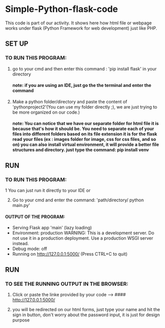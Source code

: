 # Simple-Python-flask-code
This code is part of our activity. It shows here how html file or webpage works under flask (Python Framework for web development) just like PHP.  


## SET UP
### TO RUN THIS PROGRAM:

1. go to your cmd and then enter this command : 'pip install flask' in your directory
   #### note: if you are using an IDE, just go the the terminal and enter the command

2. Make a python folder/directory and paste the content of 'pythonproject2'(You can use my folder directly ;), we are just trying to be more organized on our code.)
   #### note: You can notice that we have our separate folder for html file it is because that's how it should be. You need to separate each of your files into different folders based on its file extension it is for the flask read your files (ex : images folder for image, css for css files, and so on) you can also install virtual environment, it will provide a better file structures and directory. just type the command: pip install venv
   

## RUN

### TO RUN THIS PROGRAM:

1 You can just run it directly to your IDE or

2. Go to your cmd and enter the command: 'path/directory/ python main.py'

#### OUTPUT OF THE PROGRAM:
* Serving Flask app 'main' (lazy loading)
 * Environment: production
   WARNING: This is a development server. Do not use it in a production deployment.
   Use a production WSGI server instead.
 * Debug mode: off
 * Running on http://127.0.0.1:5000/ (Press CTRL+C to quit)

## RUN

### TO SEE THE RUNNING OUTPUT IN THE BROWSER:

1. Click or paste the linke provided by your code --> #### http://127.0.0.1:5000/ 
 
2. you will be redirected on our html forms, just type your name and hit the sign in button, don't worry about the password input, it is just for design purpose



